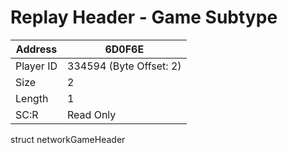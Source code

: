 
#  Replay Header - Game Subtype
Address   | 6D0F6E
----------|-------------
Player ID | 334594 (Byte Offset: 2)
Size 	  | 2
Length 	  | 1
SC:R      | Read Only

struct networkGameHeader
